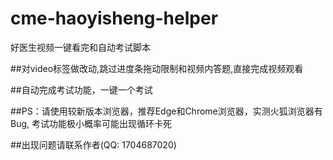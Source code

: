 # cme-haoyisheng-helper
 好医生视频一键看完和自动考试脚本
 
##对video标签做改动,跳过进度条拖动限制和视频内答题,直接完成视频观看

##自动完成考试功能，一键一个考试

##PS：请使用较新版本浏览器，推荐Edge和Chrome浏览器，实测火狐浏览器有Bug, 考试功能极小概率可能出现循环卡死

##出现问题请联系作者(QQ: 1704687020)
